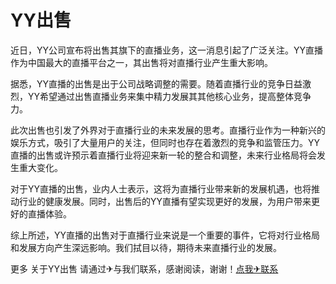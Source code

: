 # YY出售

近日，YY公司宣布将出售其旗下的直播业务，这一消息引起了广泛关注。YY直播作为中国最大的直播平台之一，其出售将对直播行业产生重大影响。

据悉，YY直播的出售是出于公司战略调整的需要。随着直播行业的竞争日益激烈，YY希望通过出售直播业务来集中精力发展其其他核心业务，提高整体竞争力。

此次出售也引发了外界对于直播行业的未来发展的思考。直播行业作为一种新兴的娱乐方式，吸引了大量用户的关注，但同时也存在着激烈的竞争和监管压力。YY直播的出售或许预示着直播行业将迎来新一轮的整合和调整，未来行业格局将会发生重大变化。

对于YY直播的出售，业内人士表示，这将为直播行业带来新的发展机遇，也将推动行业的健康发展。同时，出售后的YY直播有望实现更好的发展，为用户带来更好的直播体验。

综上所述，YY直播的出售对于直播行业来说是一个重要的事件，它将对行业格局和发展方向产生深远影响。我们拭目以待，期待未来直播行业的发展。

更多 关于YY出售 请通过✈与我们联系，感谢阅读，谢谢！[点我✈联系](https://1.k02.cc)